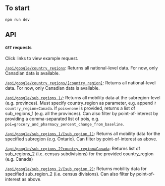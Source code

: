 ## To start

`npm run dev`

## API

#### `GET` requests

Click links to view example request.

[`/api/google/country_regions`](https://mobilitygap.ca/api/google/country_regions): Returns all national-level data. For now, only Canadian data is available.

[`/api/google/country_regions/[country_region]`](https://mobilitygap.ca/api/google/country_regions/Canada): Returns all national-level data. For now, only Canadian data is available.

[`/api/google/sub_regions_1/`](https://mobilitygap.ca/api/google/sub_regions_1?country_region=Canada): Returns all mobility data at the subregion-level (e.g. provinces). Must specify country_region as parameter, e.g. append `?country_region=Canada`. If `pois=none` is provided, returns a list of sub_regions_1 (e.g. all the provinces). Can also filter by point-of-interest by providing a comma-separated list of pois, e.g. `poi=grocery_and_pharmacy_percent_change_from_baseline`.

[`/api/google/sub_regions_1/[sub_region_1]`](https://mobilitygap.ca/api/google/sub_regions_1/Ontario): Returns all mobility data for the specified subregion (e.g. Ontario). Can filter by point-of-interest as above.

[`/api/google/sub_regions_2?country_region=Canada`](https://mobilitygap.ca/api/google/sub_regions_2?country_region=Canada): Returns list of sub_regions_2 (i.e. census subdivisions) for the provided country_region (e.g. Canada)

[`/api/google/sub_regions_2/[sub_region_2]`](https://mobilitygap.ca/api/google/sub_regions_2/Division%20No.%201%20-%20Medicine%20Hata): Returns mobility data for specified sub_region_2 (i.e. census divisions). Can also filter by point-of-interest as above.
